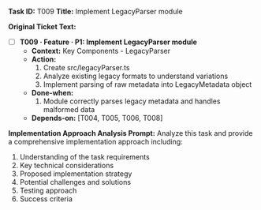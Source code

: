 **Task ID:** T009
**Title:** Implement LegacyParser module

**Original Ticket Text:**
- [ ] **T009 · Feature · P1: Implement LegacyParser module**
    - **Context:** Key Components - LegacyParser
    - **Action:**
        1. Create src/legacyParser.ts
        2. Analyze existing legacy formats to understand variations
        3. Implement parsing of raw metadata into LegacyMetadata object
    - **Done‑when:**
        1. Module correctly parses legacy metadata and handles malformed data
    - **Depends‑on:** [T004, T005, T006, T008]

**Implementation Approach Analysis Prompt:**
Analyze this task and provide a comprehensive implementation approach including:
1. Understanding of the task requirements
2. Key technical considerations
3. Proposed implementation strategy
4. Potential challenges and solutions
5. Testing approach
6. Success criteria
